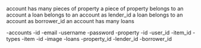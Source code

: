 account has many pieces of property
a piece of property belongs to an account
a loan belongs to an account as lender_id
a loan belongs to an account as borrower_id
an account has many loans

-accounts
  -id
  -email
  -username
  -password
-property
  -id
  -user_id
  -item_id
  -types
-item
  -id
  -image
-loans
  -property_id
  -lender_id
  -borrower_id
